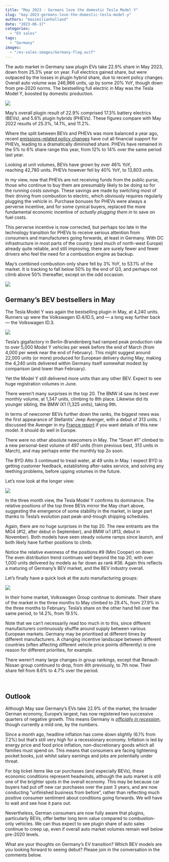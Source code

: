```yaml
---
title: "May 2023 - Germans love the domestic Tesla Model Y"
slug: "may-2023-germans-love-the-domestic-tesla-model-y"
authors: "maximilianholland"
date: "2023-06-17"
categories:
  - "EV sales"
tags:
  - "Germany"
images:
  - "/ev-sales-images/Germany-flag.avif"
---
```


The auto market in Germany saw plugin EVs take 22.9% share in May 2023, down from 25.3% year on year. Full electrics gained share, but were outpaced by the losses in plugin hybrid share, due to recent policy changes. Overall auto volume was 246,966 units, up by some 20% YoY, though down from pre-2020 norms. The bestselling full electric in May was the Tesla Model Y, boosted by domestic production.

![](ev-sales-images/2023-05-Germany-Passenger-Auto-Registrations2-SQ.avif)

May’s overall plugin result of 22.9% comprised 17.3% battery electrics (BEVs), and 5.6% plugin hybrids (PHEVs). These figures compare with May 2022 results of 25.3%, 14.1%, and 11.2%.

Where the split between BEVs and PHEVs was more balanced a year ago, recent [emissions-related policy changes](/2023/01/08/in-december-evs-took-more-than-half-of-the-german-car-market/) have cut all financial support for PHEVs, leading to a dramatically diminished share. PHEVs have remained in the 5% to 6% share range this year, from 12% to 14% over the same period last year.

Looking at unit volumes, BEVs have grown by over 46% YoY, reaching 42,780 units. PHEVs however fell by 40% YoY, to 13,803 units.

In my view, now that PHEVs are not receiving funds from the public purse, those who continue to buy them are presumably likely to be doing so for the _running costs savings_. These savings are made by switching most of their driving from combustion to electric, which obviously requires regularly plugging the vehicle in. Purchase bonuses for PHEVs were always a perverse incentive, and for some cynical buyers, replaced the more fundamental economic incentive of _actually plugging them in_ to save on fuel costs.

This perverse incentive is now corrected, but perhaps too late in the technology transition for PHEVs to receive serious attention from consumers and manufacturers going forwards, at least in Germany. With DC infrastructure in most parts of the country (and much of north-west Europe) already quite reliable, and still improving, there are surely fewer and fewer drivers who feel the need for a combustion engine as backup.

May’s combined combustion-only share fell by 3% YoY, to 53.1% of the market. It is tracking to fall below 50% by the end of Q3, and perhaps not climb above 50% thereafter, except on the odd occasion.

![](ev-sales-images/2023-05-Germany-Monthly-Powertrain-Market-Share.avif)

## Germany’s BEV bestsellers in May

The Tesla Model Y was again the bestselling plugin in May, at 4,240 units. Runners up were the Volkswagen ID.4/ID.5, and — a long way further back — the Volkswagen ID.3.

![](ev-sales-images/2023-05-Germany-BEVs.avif)

Tesla’s gigafactory in Berlin-Brandenberg had ramped peak production rate to over 5,000 Model Y vehicles per week before the end of March (from 4,000 per week near the end of February). This might suggest around 22,000 units (or more) produced for European delivery during May, making the 4,240 units delivered within Germany itself somewhat modest by comparison (and lower than February).

Yet the Model Y still delivered more units than any other BEV. Expect to see huge registration volumes in June.

There weren’t many surprises in the top 20. The BMW i4 saw its best ever monthly volume, at 1,347 units, climbing to 8th place. Likewise did its younger sibling, the BMW iX1 (1,325 units), taking 9th.

In terms of newcomer BEVs further down the ranks, the biggest news was the first appearance of Stellantis’ Jeep Avenger, with a debut of 313 units. I discussed the Avenger in my [France report](/2023/06/15/2023-05-new-stellantis-bevs-arrive-in-france/) if you want details of this new model. It should do well in Europe.

There were no other absolute newcomers in May. The “Smart #1” climbed to a new personal-best volume of 497 units (from previous best, 313 units in March), and may perhaps enter the monthly top 2o soon.

The BYD Atto 3 continued to tread water, at 49 units in May. I expect BYD is getting customer feedback, establishing after-sales service, and solving any teething problems, before upping volumes in the future.

Let’s now look at the longer view:

![](ev-sales-images/2023-05-Germany-BEVs-Trailing-Qtr.avif)

In the three month view, the Tesla Model Y confirms its dominance. The relative positions of the top three BEVs mirror the May chart above, suggesting the emergence of some stability in the market, in large part thanks to Tesla’s evolution past peak-and-trough shipping schedules.

Again, there are no huge surprises in the top 20. The new entrants are the MG4 (#12, after debut in September), and BMW ix1 (#13, debut in November). Both models have seen steady volume ramps since launch, and both likely have further positions to climb.

Notice the relative evenness of the positions #9 (Mini Cooper) on down. The even distribution trend continues well beyond the top 20, with over 1,000 units delivered by models as far down as rank #36. Again this reflects a maturing of Germany’s BEV market, and the BEV industry overall.

Let’s finally have a quick look at the auto manufacturing groups:

![](ev-sales-images/2023-05-Germany-BEV-Groups-Trailing-Qtr.avif)

In their home market, Volkswagen Group continue to dominate. Their share of the market in the three months to May climbed to 29.4%, from 27.9% in the three months to February. Tesla’s share on the other hand fell over the same period, to 14.2%, from 19.5%.

Note that we can’t necessarily read too much in to this, since different manufacturers continuously shuffle around supply between various European markets. Germany may be prioritised at different times by different manufacturers. A changing incentive landscape between different countries (often affecting different vehicle price points differently) is one reason for different priorities, for example.

There weren’t many large changes in group rankings, except that Renault-Nissan group continued to drop, from 4th previously, to 7th now. Their share fell from 8.6% to 4.7% over the period.

 

## Outlook

Although May saw Germany’s EVs take 22.9% of the market, the broader German economy, Europe’s largest, has now registered two successive quarters of negative growth. This means Germany is [_officially in recession_](https://economictimes.indiatimes.com/news/international/business/germany-enters-recession-after-gdp-falls-for-second-successive-quarter/articleshow/100494115.cms), though currently a mild one, by the numbers.

Since a month ago, headline inflation has come down slightly (6.1% from 7.2%) but that’s still very high for a recessionary economy. Inflation is led by energy price and food price inflation, non-discretionary goods which all families must spend on. This means that consumers are facing tightening pocket books, just whilst salary earnings and jobs are potentially under threat.

For big ticket items like car purchases (and especially BEVs), these economic conditions represent headwinds, although the auto market is still one of the brighter spots in the overall economy. This may be because car buyers had put off new car purchases over the past 3 years, and are now conducting “unfinished business from before”, rather than reflecting much positive consumer sentiment about conditions going forwards. We will have to wait and see how it pans out.

Nevertheless, German consumers are now fully aware that plugins, particularly BEVs, offer better long term value compared to combustion-only vehicles. We can thus expect to see plugin share of auto sales continue to creep up, even if overall auto market volumes remain well below pre-2020 levels.

What are your thoughts on Germany’s EV transition? Which BEV models are you looking forward to seeing debut? Please join in the conversation in the comments below.
